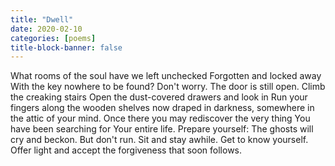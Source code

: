 ```yaml
---
title: "Dwell"
date: 2020-02-10
categories: [poems]
title-block-banner: false
---
```

What rooms of the soul
have we left unchecked
Forgotten and locked away
With the key nowhere to be found?
Don't worry.
The door is still open.
Climb the creaking stairs
Open the dust-covered drawers and look in
Run your fingers along the wooden shelves
now draped in darkness,
somewhere in the attic of your mind.
Once there you may rediscover
the very thing
You have been searching for
Your entire life.
Prepare yourself:
The ghosts will cry and beckon.
But don't run.
Sit and stay awhile.
Get to know yourself.
Offer light
and accept the forgiveness
that soon follows.
